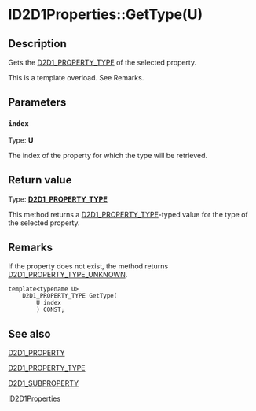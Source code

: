 # ID2D1Properties::GetType(U)

## Description

Gets the [D2D1_PROPERTY_TYPE](https://learn.microsoft.com/windows/desktop/api/d2d1_1/ne-d2d1_1-d2d1_property_type) of the selected property.

This is a template overload. See Remarks.

## Parameters

### `index`

Type: **U**

The index of the property for which the type will be retrieved.

## Return value

Type: **[D2D1_PROPERTY_TYPE](https://learn.microsoft.com/windows/desktop/api/d2d1_1/ne-d2d1_1-d2d1_property_type)**

This method returns a [D2D1_PROPERTY_TYPE](https://learn.microsoft.com/windows/desktop/api/d2d1_1/ne-d2d1_1-d2d1_property_type)-typed value for the type of the selected property.

## Remarks

If the property does not exist, the method returns [D2D1_PROPERTY_TYPE_UNKNOWN](https://learn.microsoft.com/windows/desktop/api/d2d1_1/ne-d2d1_1-d2d1_property_type).

```
template<typename U>
    D2D1_PROPERTY_TYPE GetType(
        U index
        ) CONST;
```

## See also

[D2D1_PROPERTY](https://learn.microsoft.com/windows/desktop/api/d2d1_1/ne-d2d1_1-d2d1_property)

[D2D1_PROPERTY_TYPE](https://learn.microsoft.com/windows/desktop/api/d2d1_1/ne-d2d1_1-d2d1_property_type)

[D2D1_SUBPROPERTY](https://learn.microsoft.com/windows/desktop/api/d2d1_1/ne-d2d1_1-d2d1_subproperty)

[ID2D1Properties](https://learn.microsoft.com/windows/desktop/api/d2d1_1/nn-d2d1_1-id2d1properties)